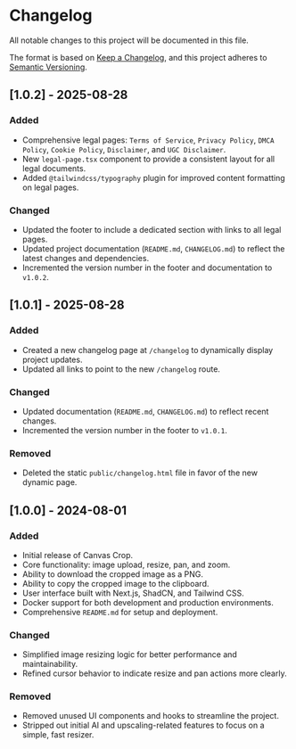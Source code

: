 # Changelog

All notable changes to this project will be documented in this file.

The format is based on [Keep a Changelog](https://keepachangelog.com/en/1.0.0/),
and this project adheres to [Semantic Versioning](https://semver.org/spec/v2.0.0.html).

## [1.0.2] - 2025-08-28

### Added
- Comprehensive legal pages: `Terms of Service`, `Privacy Policy`, `DMCA Policy`, `Cookie Policy`, `Disclaimer`, and `UGC Disclaimer`.
- New `legal-page.tsx` component to provide a consistent layout for all legal documents.
- Added `@tailwindcss/typography` plugin for improved content formatting on legal pages.

### Changed
- Updated the footer to include a dedicated section with links to all legal pages.
- Updated project documentation (`README.md`, `CHANGELOG.md`) to reflect the latest changes and dependencies.
- Incremented the version number in the footer and documentation to `v1.0.2`.

## [1.0.1] - 2025-08-28

### Added
- Created a new changelog page at `/changelog` to dynamically display project updates.
- Updated all links to point to the new `/changelog` route.

### Changed
- Updated documentation (`README.md`, `CHANGELOG.md`) to reflect recent changes.
- Incremented the version number in the footer to `v1.0.1`.

### Removed
- Deleted the static `public/changelog.html` file in favor of the new dynamic page.

## [1.0.0] - 2024-08-01

### Added
- Initial release of Canvas Crop.
- Core functionality: image upload, resize, pan, and zoom.
- Ability to download the cropped image as a PNG.
- Ability to copy the cropped image to the clipboard.
- User interface built with Next.js, ShadCN, and Tailwind CSS.
- Docker support for both development and production environments.
- Comprehensive `README.md` for setup and deployment.

### Changed
- Simplified image resizing logic for better performance and maintainability.
- Refined cursor behavior to indicate resize and pan actions more clearly.

### Removed
- Removed unused UI components and hooks to streamline the project.
- Stripped out initial AI and upscaling-related features to focus on a simple, fast resizer.
